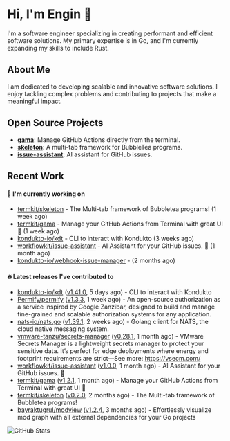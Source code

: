 # Hi, I'm Engin 👋

I'm a software engineer specializing in creating performant and efficient software solutions. My primary expertise is in Go, and I'm currently expanding my skills to include Rust.

## About Me

I am dedicated to developing scalable and innovative software solutions. I enjoy tackling complex problems and contributing to projects that make a meaningful impact.

## Open Source Projects

- [**gama**](https://github.com/termkit/gama): Manage GitHub Actions directly from the terminal.
- [**skeleton**](https://github.com/termkit/skeleton): A multi-tab framework for BubbleTea programs.
- [**issue-assistant**](https://github.com/workflowkit/issue-assistant): AI assistant for GitHub issues.

## Recent Work

#### 🚧 I'm currently working on

- [termkit/skeleton](https://github.com/termkit/skeleton) - The Multi-tab framework of Bubbletea programs! (1 week ago)
- [termkit/gama](https://github.com/termkit/gama) - Manage your GitHub Actions from Terminal with great UI 🧪 (1 week ago)
- [kondukto-io/kdt](https://github.com/kondukto-io/kdt) - CLI to interact with Kondukto (3 weeks ago)
- [workflowkit/issue-assistant](https://github.com/workflowkit/issue-assistant) - AI Assistant for your GitHub issues. 🤖 (1 month ago)
- [kondukto-io/webhook-issue-manager](https://github.com/kondukto-io/webhook-issue-manager) -  (2 months ago)

#### 🔥 Latest releases I've contributed to

- [kondukto-io/kdt](https://github.com/kondukto-io/kdt) ([v1.41.0](https://github.com/kondukto-io/kdt/releases/tag/v1.41.0), 5 days ago) - CLI to interact with Kondukto
- [Permify/permify](https://github.com/Permify/permify) ([v1.3.3](https://github.com/Permify/permify/releases/tag/v1.3.3), 1 week ago) - An open-source authorization as a service inspired by Google Zanzibar, designed to build and manage fine-grained and scalable authorization systems for any application.
- [nats-io/nats.go](https://github.com/nats-io/nats.go) ([v1.39.1](https://github.com/nats-io/nats.go/releases/tag/v1.39.1), 2 weeks ago) - Golang client for NATS, the cloud native messaging system.
- [vmware-tanzu/secrets-manager](https://github.com/vmware-tanzu/secrets-manager) ([v0.28.1](https://github.com/vmware-tanzu/secrets-manager/releases/tag/v0.28.1), 1 month ago) - VMware Secrets Manager is a lightweight secrets manager to protect your sensitive data. It’s perfect for edge deployments where energy and footprint requirements are strict—See more: https://vsecm.com/
- [workflowkit/issue-assistant](https://github.com/workflowkit/issue-assistant) ([v1.0.0](https://github.com/workflowkit/issue-assistant/releases/tag/v1.0.0), 1 month ago) - AI Assistant for your GitHub issues. 🤖
- [termkit/gama](https://github.com/termkit/gama) ([v1.2.1](https://github.com/termkit/gama/releases/tag/v1.2.1), 1 month ago) - Manage your GitHub Actions from Terminal with great UI 🧪
- [termkit/skeleton](https://github.com/termkit/skeleton) ([v0.2.0](https://github.com/termkit/skeleton/releases/tag/v0.2.0), 2 months ago) - The Multi-tab framework of Bubbletea programs!
- [bayraktugrul/modview](https://github.com/bayraktugrul/modview) ([v1.2.4](https://github.com/bayraktugrul/modview/releases/tag/v1.2.4), 3 months ago) - Effortlessly visualize mod graph with all external dependencies for your Go projects

![GitHub Stats](http://github-profile-summary-cards.vercel.app/api/cards/profile-details?username=canack&theme=gotham)